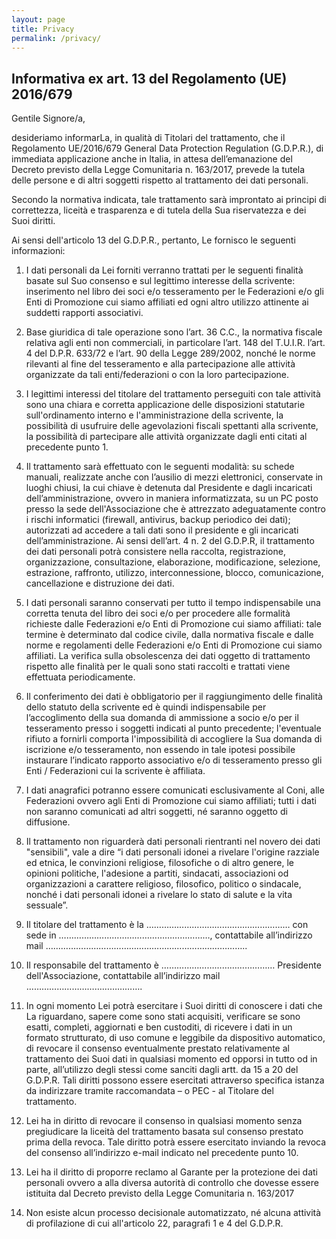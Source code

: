 ```yaml
---
layout: page
title: Privacy
permalink: /privacy/
---
```


## Informativa ex art. 13 del Regolamento (UE) 2016/679 

Gentile Signore/a,

desideriamo informarLa, in qualità di Titolari del trattamento, che il Regolamento UE/2016/679 General Data Protection Regulation (G.D.P.R.), di immediata applicazione anche in Italia, in attesa dell’emanazione del Decreto previsto della Legge Comunitaria n. 163/2017, prevede la tutela delle persone e di altri soggetti rispetto al trattamento dei dati personali.

Secondo la normativa indicata, tale trattamento sarà improntato ai principi di correttezza, liceità e trasparenza e di 
tutela della Sua riservatezza e dei Suoi diritti.

Ai sensi dell'articolo 13 del G.D.P.R., pertanto, Le fornisco le seguenti informazioni:

1. I dati personali da Lei forniti verranno trattati per le seguenti finalità basate sul Suo consenso e sul legittimo interesse della scrivente: inserimento nel libro dei soci e/o tesseramento per le Federazioni e/o gli Enti di Promozione cui siamo affiliati ed ogni altro utilizzo attinente ai suddetti rapporti associativi.

2. Base giuridica di tale operazione sono l’art. 36 C.C., la normativa fiscale relativa agli enti non commerciali, in particolare l’art. 148 del T.U.I.R. l’art. 4 del D.P.R. 633/72 e l’art. 90 della Legge 289/2002, nonché le norme rilevanti al fine del tesseramento e alla partecipazione alle attività organizzate da tali enti/federazioni o con la loro partecipazione.

3. I legittimi interessi del titolare del trattamento perseguiti con tale attività sono una chiara e corretta applicazione delle disposizioni statutarie sull'ordinamento interno e l'amministrazione della scrivente, la possibilità di usufruire delle agevolazioni fiscali spettanti alla scrivente, la possibilità di partecipare alle attività organizzate dagli enti citati al precedente punto 1.

4. Il trattamento sarà effettuato con le seguenti modalità: su schede manuali, realizzate anche con l’ausilio di mezzi elettronici, conservate in luoghi chiusi, la cui chiave è detenuta dal Presidente e dagli incaricati dell’amministrazione, ovvero in maniera informatizzata, su un PC posto presso la sede dell'Associazione che è attrezzato adeguatamente contro i rischi informatici (firewall, antivirus, backup periodico dei dati); autorizzati ad accedere a tali dati sono il presidente e gli incaricati dell’amministrazione. Ai sensi dell’art. 4 n. 2 del G.D.P.R, il trattamento dei dati personali potrà consistere nella raccolta, registrazione, organizzazione, consultazione, elaborazione, modificazione, selezione, estrazione, raffronto, utilizzo, interconnessione, blocco, comunicazione, cancellazione e distruzione dei dati.

5. I dati personali saranno conservati per tutto il tempo indispensabile una corretta tenuta del libro dei soci e/o per procedere alle formalità richieste dalle Federazioni e/o Enti di Promozione cui siamo affiliati: tale termine è determinato dal codice civile, dalla normativa fiscale e dalle norme e regolamenti delle Federazioni e/o  Enti di Promozione cui siamo affiliati. La verifica sulla obsolescenza dei dati oggetto di trattamento rispetto alle finalità per le quali sono stati raccolti e trattati viene effettuata periodicamente.

6. Il conferimento dei dati è obbligatorio per il raggiungimento delle finalità dello statuto della scrivente ed è quindi indispensabile per l’accoglimento della sua domanda di ammissione a socio e/o per il tesseramento presso i soggetti indicati al punto precedente; l'eventuale rifiuto a fornirli comporta  l'impossibilità di accogliere la Sua domanda di iscrizione e/o tesseramento, non essendo in tale ipotesi possibile instaurare l’indicato rapporto associativo e/o di tesseramento presso gli Enti / Federazioni cui la scrivente è affiliata.

7. I dati anagrafici potranno essere comunicati esclusivamente al Coni, alle Federazioni ovvero agli Enti di Promozione cui siamo affiliati; tutti i dati non saranno comunicati ad altri soggetti, né saranno oggetto di diffusione.

8. Il trattamento non riguarderà dati personali rientranti nel novero dei dati "sensibili", vale a dire “i dati personali idonei a rivelare l'origine razziale ed etnica, le convinzioni religiose, filosofiche o di altro genere, le opinioni politiche, l'adesione a partiti, sindacati, associazioni od organizzazioni a carattere religioso, filosofico, politico o sindacale, nonché i dati personali idonei a rivelare lo stato di salute e la vita sessuale”. 

9. Il titolare del trattamento è la ………………………………………………… con sede in ……………………………………………………, contattabile all’indirizzo mail ……………………………………………………………………..

10. Il responsabile del trattamento è ……………………………………… Presidente dell'Associazione, contattabile all’indirizzo mail ……………………………………….

11. In ogni momento Lei potrà esercitare i Suoi diritti di conoscere i dati che La riguardano, sapere come sono stati acquisiti, verificare se sono esatti, completi, aggiornati e ben custoditi, di ricevere i dati in un formato strutturato, di uso comune e leggibile da dispositivo automatico, di revocare il consenso eventualmente prestato relativamente al trattamento dei Suoi dati in qualsiasi momento ed opporsi in tutto od in parte, all’utilizzo degli stessi come sanciti dagli artt. da 15 a 20 del G.D.P.R. Tali diritti possono essere esercitati attraverso specifica istanza da indirizzare tramite raccomandata – o PEC - al Titolare del trattamento. 

12. Lei ha in diritto di revocare il consenso in qualsiasi momento senza pregiudicare la liceità del trattamento basata sul consenso prestato prima della revoca. Tale diritto potrà essere esercitato inviando la revoca del consenso all’indirizzo e-mail indicato nel precedente punto 10.

13. Lei ha il diritto di proporre reclamo al Garante per la protezione dei dati personali ovvero a alla diversa autorità di controllo che dovesse essere istituita dal Decreto previsto della Legge Comunitaria n. 163/2017

14. Non esiste alcun processo decisionale automatizzato, né alcuna attività di profilazione di cui all'articolo 22, paragrafi 1 e 4 del G.D.P.R.
